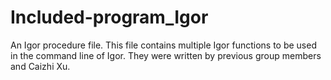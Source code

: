 # Included-program_Igor
An Igor procedure file. 
This file contains multiple Igor functions to be used in the command line of Igor. They were written by previous group members and Caizhi Xu. 
